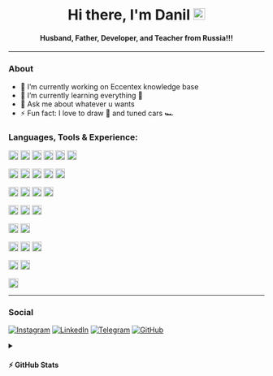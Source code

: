 <h1 align="center"> Hi there, I'm Danil <img src="https://raw.githubusercontent.com/MartinHeinz/MartinHeinz/master/wave.gif" width="23px"></h1>
<h4 align="center"> Husband, Father, Developer, and Teacher from Russia!!!</h4>

---

### About

- 🔭 I’m currently working on Eccentex knowledge base
- 🌱 I’m currently learning everything 🤣
- 💬 Ask me about whatever u wants
- ⚡ Fun fact: I love to draw 🎨 and tuned cars 🏎️

### Languages, Tools & Experience:

<!-- height="19" -->

<img src="https://img.shields.io/badge/HTML5-E34F26?logo=html5&logoColor=fff&style=flat-square" alt="HTML5" height="19"> <img src="https://img.shields.io/badge/CSS3-1572B6?logo=css3&logoColor=fff&style=flat-square" alt="CSS3" height="19"> <img src="https://img.shields.io/badge/JavaScript-F7DF1E?logo=javascript&logoColor=000&style=flat-square" alt="JavaScript" height="19"> <img src="https://img.shields.io/badge/c%23-%23239120.svg?style=for-the-badge&logo=c-sharp&logoColor=white" alt="C#" height="19"> <img src="https://img.shields.io/badge/PowerShell-5391FE?logo=powershell&logoColor=fff&style=flat-square" alt="PowerShell" height="19"> <img src="https://img.shields.io/badge/Markdown-000?logo=markdown&logoColor=fff&style=flat-square" alt="Markdown" height="19">

<img src="https://img.shields.io/badge/Node.js-393?logo=nodedotjs&logoColor=fff&style=flat-square" alt="Node.js" height="19"> <img src="https://img.shields.io/badge/React-61DAFB?logo=react&logoColor=000&style=flat-square" alt="React" height="19"> <img src="https://img.shields.io/badge/React%20Router-CA4245?logo=reactrouter&logoColor=fff&style=flat-square" alt="React Router" height="19"> <img src="https://img.shields.io/badge/Redux-764ABC?logo=redux&logoColor=fff&style=flat-square" alt="Redux" height="19"> <img src="https://img.shields.io/badge/Bootstrap-7952B3?logo=bootstrap&logoColor=fff&style=flat-square" alt="Bootstrap" height="19">

<img src="https://img.shields.io/badge/.NET-512BD4?logo=dotnet&logoColor=fff&style=flat-square" alt="Material-UI" height="19"> <img src="https://img.shields.io/badge/NPM-%23000000.svg?style=for-the-badge&logo=npm&logoColor=white&style=flat-square" alt="Material-UI" height="19"> <img src="https://img.shields.io/badge/Webpack-8DD6F9?logo=webpack&logoColor=000&style=flat-square" alt="Webpack" height="19"> <img src="https://img.shields.io/badge/Sencha-86BC40?logo=sencha&logoColor=fff&style=flat-square" alt="Sencha" height="19">

<img src="https://img.shields.io/badge/Adobe-F00?logo=adobe&logoColor=fff&style=flat-square" alt="Adobe" height="19"> <img src="https://img.shields.io/badge/Adobe%20Photoshop-31A8FF?logo=adobephotoshop&logoColor=fff&style=flat-square" alt="Adobe Photoshop" height="19"> <img src="https://img.shields.io/badge/Adobe%20Illustrator-FF9A00?logo=adobeillustrator&logoColor=fff&style=flat-square" alt="Adobe Illustrator" height="19">

<img src="https://img.shields.io/badge/Visual%20Studio%20Code-007ACC?logo=visualstudiocode&logoColor=fff&style=flat-square" alt="Visual Studio Code" height="19"> <img src="https://img.shields.io/badge/Visual%20Studio-5C2D91?logo=visualstudio&logoColor=fff&style=flat-square" alt="Visual Studio" height="19">

<img src="https://img.shields.io/badge/Git-F05032?logo=git&logoColor=fff&style=flat-square" alt="Git" height="19"> <img src="https://img.shields.io/badge/gitlab-%23181717.svg?style=for-the-badge&logo=gitlab&logoColor=white&style=flat-square" alt="Git" height="19"> <img src="https://img.shields.io/badge/GitHub-181717?logo=github&logoColor=fff&style=flat-square" alt="GitHub" height="19">

<img src="https://img.shields.io/badge/Oracle-F80000?logo=oracle&logoColor=fff&style=flat-square" alt="Oracle" height="19"> <img src="https://img.shields.io/badge/firebase-%23039BE5.svg?style=for-the-badge&logo=firebase&style=flat-square" alt="Oracle" height="19">

<img src="https://img.shields.io/badge/Jira-0052CC?logo=jira&logoColor=fff&style=flat-square" alt="Jira" height="19">

---

### Social

[![Instagram](https://img.shields.io/badge/Instagram-%23E4405F.svg?style=for-the-badge&logo=Instagram&logoColor=white)](https://www.instagram.com/danil_ej9)
[![LinkedIn](https://img.shields.io/badge/linkedin-%230077B5.svg?style=for-the-badge&logo=linkedin&logoColor=white)](https://www.linkedin.com/in/dani-dani)
[![Telegram](https://img.shields.io/badge/Telegram-2CA5E0?style=for-the-badge&logo=telegram&logoColor=white)](link)
[![GitHub](https://img.shields.io/badge/github-%23121011.svg?style=for-the-badge&logo=github&logoColor=white)](https://github.com/CrappyCodeMaker)

<details>
  <summary><h4>⚡ GitHub Stats</h4></summary>

![](https://komarev.com/ghpvc/?username=CrappyCodeMaker&style=flat-square)

 </br>

<img align='left' width='47%' src='https://github-readme-stats.vercel.app/api?username=CrappyCodeMaker&theme=nord&bg_color=22272E&text_color=a4b1be&icon_color=ffc83d&hide_border=true&hide_title=false&show_icons=true&count_private=true&hide=contribs,prs' alt='stats'>
<img align='left' width='47%' src='https://github-readme-stats.vercel.app/api/top-langs/?username=CrappyCodeMaker&theme=nord&bg_color=22272E&text_color=a4b1be&hide_border=true&hide_title=false&show_icons=true&count_private=true&layout=compact' alt='langs'>

</details>
